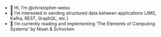 - 👋 Hi, I’m @christopher-weiss
- 👀 I’m interested in sending structured data between applications (JMS, Kafka, REST, GraphQL, etc.)
- 🌱 I’m currently reading and implementing 'The Elements of Computing Systems' by Nisan & Schocken
